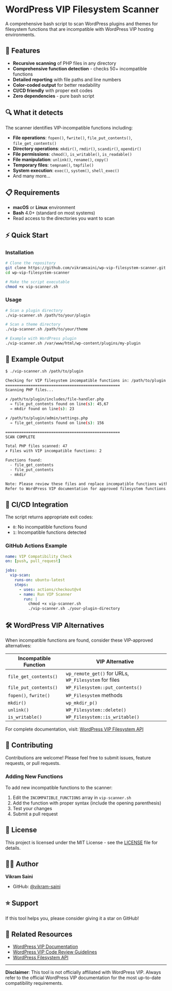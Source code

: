 # WordPress VIP Filesystem Scanner

A comprehensive bash script to scan WordPress plugins and themes for filesystem functions that are incompatible with WordPress VIP hosting environments.

## 🚀 Features

- **Recursive scanning** of PHP files in any directory
- **Comprehensive function detection** - checks 50+ incompatible functions
- **Detailed reporting** with file paths and line numbers
- **Color-coded output** for better readability
- **CI/CD friendly** with proper exit codes
- **Zero dependencies** - pure bash script

## 🔍 What it detects

The scanner identifies VIP-incompatible functions including:

- **File operations**: `fopen()`, `fwrite()`, `file_put_contents()`, `file_get_contents()`
- **Directory operations**: `mkdir()`, `rmdir()`, `scandir()`, `opendir()`
- **File permissions**: `chmod()`, `is_writable()`, `is_readable()`
- **File manipulation**: `unlink()`, `rename()`, `copy()`
- **Temporary files**: `tempnam()`, `tmpfile()`
- **System execution**: `exec()`, `system()`, `shell_exec()`
- And many more...

## 📋 Requirements

- **macOS** or **Linux** environment
- **Bash** 4.0+ (standard on most systems)
- Read access to the directories you want to scan

## ⚡ Quick Start

### Installation

```bash
# Clone the repository
git clone https://github.com/vikramsaini/wp-vip-filesystem-scanner.git
cd wp-vip-filesystem-scanner

# Make the script executable
chmod +x vip-scanner.sh
```

### Usage

```bash
# Scan a plugin directory
./vip-scanner.sh /path/to/your/plugin

# Scan a theme directory
./vip-scanner.sh /path/to/your/theme

# Example with WordPress plugin
./vip-scanner.sh /var/www/html/wp-content/plugins/my-plugin
```

## 📖 Example Output

```bash
$ ./vip-scanner.sh /path/to/plugin

Checking for VIP filesystem incompatible functions in: /path/to/plugin
==================================================
Scanning PHP files...

✗ /path/to/plugin/includes/file-handler.php
  → file_put_contents found on line(s): 45,67
  → mkdir found on line(s): 23

✗ /path/to/plugin/admin/settings.php
  → file_get_contents found on line(s): 156

==================================================
SCAN COMPLETE

Total PHP files scanned: 47
✗ Files with VIP incompatible functions: 2

Functions found:
  - file_get_contents
  - file_put_contents
  - mkdir

Note: Please review these files and replace incompatible functions with VIP-approved alternatives.
Refer to WordPress VIP documentation for approved filesystem functions.
```

## 🔧 CI/CD Integration

The script returns appropriate exit codes:
- `0`: No incompatible functions found
- `1`: Incompatible functions detected

### GitHub Actions Example

```yaml
name: VIP Compatibility Check
on: [push, pull_request]

jobs:
  vip-scan:
    runs-on: ubuntu-latest
    steps:
      - uses: actions/checkout@v4
      - name: Run VIP Scanner
        run: |
          chmod +x vip-scanner.sh
          ./vip-scanner.sh ./your-plugin-directory
```

## 🛠️ WordPress VIP Alternatives

When incompatible functions are found, consider these VIP-approved alternatives:

| Incompatible Function | VIP Alternative |
|----------------------|-----------------|
| `file_get_contents()` | `wp_remote_get()` for URLs, `WP_Filesystem` for files |
| `file_put_contents()` | `WP_Filesystem::put_contents()` |
| `fopen()`, `fwrite()` | `WP_Filesystem` methods |
| `mkdir()` | `wp_mkdir_p()` |
| `unlink()` | `WP_Filesystem::delete()` |
| `is_writable()` | `WP_Filesystem::is_writable()` |

For complete documentation, visit: [WordPress VIP Filesystem API](https://docs.wpvip.com/technical-references/vip-codebase/filesystem-api/)

## 🤝 Contributing

Contributions are welcome! Please feel free to submit issues, feature requests, or pull requests.

### Adding New Functions

To add new incompatible functions to the scanner:

1. Edit the `INCOMPATIBLE_FUNCTIONS` array in `vip-scanner.sh`
2. Add the function with proper syntax (include the opening parenthesis)
3. Test your changes
4. Submit a pull request

## 📝 License

This project is licensed under the MIT License - see the [LICENSE](LICENSE) file for details.

## 👨‍💻 Author

**Vikram Saini**

- GitHub: [@vikram-saini](https://github.com/vikram-saini)

## ⭐ Support

If this tool helps you, please consider giving it a star on GitHub!

## 🔗 Related Resources

- [WordPress VIP Documentation](https://docs.wpvip.com/)
- [WordPress VIP Code Review Guidelines](https://docs.wpvip.com/technical-references/code-review/)
- [WordPress Filesystem API](https://developer.wordpress.org/apis/wp-filesystem/)

---

**Disclaimer**: This tool is not officially affiliated with WordPress VIP. Always refer to the official WordPress VIP documentation for the most up-to-date compatibility requirements.
